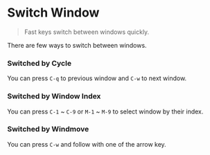 # Switch Window
> Fast keys switch between windows quickly.

There are few ways to switch between windows.

### Switched by Cycle
You can press `C-q` to previous window and `C-w` to next window.

### Switched by Window Index
You can press `C-1` ~ `C-9` or `M-1` ~ `M-9` to select window by their index.

### Switched by Windmove
You can press `C-w` and follow with one of the arrow key.
